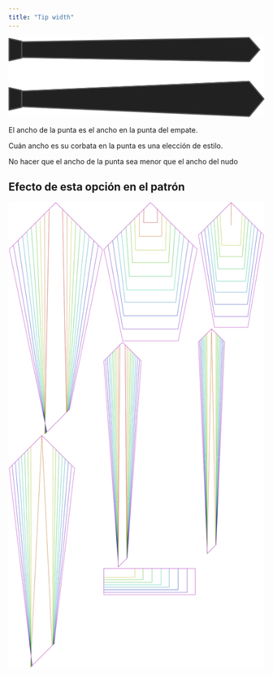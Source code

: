 ```yaml
---
title: "Tip width"
---
```


![Ancho de la punta](tipwidth.svg)

El ancho de la punta es el ancho en la punta del empate.

Cuán ancho es su corbata en la punta es una elección de estilo.

<Note>

No hacer que el ancho de la punta sea menor que el ancho del nudo

</Note>

## Efecto de esta opción en el patrón

![Esta imagen muestra el efecto de esta opción superponiendo varias variantes que tienen un valor diferente para esta opción](trayvon_tipwidth_sample.svg "Efecto de esta opción en el patrón")
